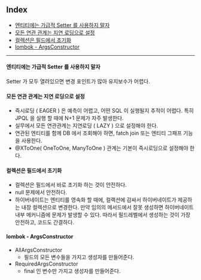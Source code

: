 ## Index

- [엔티티에는 가급적 Setter 를 사용하지 말자](#엔티티에는-가급적-setter-를-사용하지-말자)
- [모든 연관 관계는 지연 로딩으로 설정](#모든-연관-관계는-지연-로딩으로-설정)
- [컬렉션은 필드에서 초기화](#컬렉션은-필드에서-초기화)
- [lombok - ArgsConstructor](#lombok---argsconstructor)
---

#### 엔티티에는 가급적 Setter 를 사용하지 말자
Setter 가 모두 열려있으면 변경 포인트가 많아 유지보수가 어렵다.

#### 모든 연관 관계는 지연 로딩으로 설정
- 즉시로딩 ( EAGER ) 은 예측이 어렵고, 어떤 SQL 이 실행될지 추적이 어렵다. 특히 JPQL 을 실행 할 때에 N+1 문제가 자주 발생한다.
- 실무에서 모든 연관관계는 지연로딩 ( LAZY ) 으로 설정해야 한다.
- 연관된 엔티티를 함께 DB 에서 조회해야 하면, fatch join 또는 엔티티 그패프 기능을 사용한다.
- @XToOne( OneToOne, ManyToOne ) 관계는 기본이 즉시로딩으로 설정해야 한다.

#### 컬렉션은 필드에서 초기화
- 컬렉션은 필드에서 바로 초기화 하는 것이 안전하다.
- null 문제에서 안전하다.
- 하이버네이트는 엔티티를 영속화 할 때에, 컬랙션에 감싸서 하이버네이트가 제공하는 내장 컬렉션으로 변경한다. 만약 임의의 메서드에서 잘못 생성하면 하이버네이트 내부 메커니즘에 문제가 발생할 수 있다. 따라서 필드레벨에서 생성하는 것이 가장 안전하고, 코드도 간결하다.

#### lombok - ArgsConstructor
- AllArgsConstructor
    - 필드의 모든 변수들을 가지고 생성자를 만들어준다.
- RequiredArgsConstructor
    - final 인 변수만 가지고 생성자를 만들어준다.